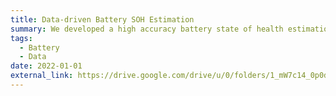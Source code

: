 ```yaml
---
title: Data-driven Battery SOH Estimation
summary: We developed a high accuracy battery state of health estimation method based on the differential voltage (DVA) and incremental capacity analysis (ICA) for electric vehicles. Using cycling data from lithium-ion battery cells at various temperatures, we extracted multiple features, which are brought into correlation with the capacity fade. A linear regression model is calculated between the selected features at various temperatures. 
tags:
  - Battery
  - Data
date: 2022-01-01
external_link: https://drive.google.com/drive/u/0/folders/1_mW7c14_0p0dxUgbk6Ir4H0YLhW3Cq4E
---
```


